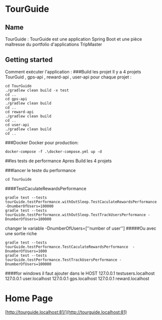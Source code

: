 # TourGuide


## Name
TourGuide : TourGuide est une application Spring Boot et une pièce maîtresse du portfolio d'applications TripMaster

## Getting started

Comment exécuter l'application :
###Build les projet
Il y a 4 projets 
TourGuid , gps-api , reward-api , user-api
pour chaque projet :
```
cd TourGuide
./gradlew clean build -x test
cd ..
cd gps-api
./gradlew clean build
cd ..
cd reward-api
./gradlew clean build
cd ..
cd user-api
./gradlew clean build
cd ..

```
###Docker
Docker pour production:
```
docker-compose -f .\docker-compose.yml up -d
```


##les tests de performance
Apres Build les 4 projets 

###lancer le teste du performance
```
cd TourGuide
```
####TestCaculateRewardsPerformance
```
gradle test --tests tourGuide.testPerformance.withOutSleep.TestCaculateRewardsPerformance  -DnumberOfUsers=100000
gradle test --tests tourGuide.testPerformance.withOutSleep.TestTrackUsersPerformance -DnumberOfUsers=100000

```
changer le variable -DnumberOfUsers=[''number of user'']
#####Ou avec une sortie riche 
```
gradle test --tests tourGuide.testPerformance.TestCaculateRewardsPerformance  -DnumberOfUsers=1000
gradle test --tests tourGuide.testPerformance.TestTrackUsersPerformance -DnumberOfUsers=100000

```

####for windows il faut ajouter dans le HOST
127.0.0.1 testusers.localhost
127.0.0.1 user.localhost
127.0.0.1 gps.localhost
127.0.0.1 reward.localhost


# Home Page

[http://tourguide.localhost:81/](http://tourguide.localhost:81) 

